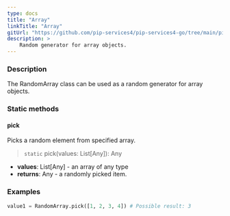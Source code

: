 ```yaml
---
type: docs
title: "Array"
linkTitle: "Array"
gitUrl: "https://github.com/pip-services4/pip-services4-go/tree/main/pip-services4-data-go/random"
description: >
    Random generator for array objects.
---
```


### Description

The RandomArray class can be used as a random generator for array objects.

### Static methods

#### pick
Picks a random element from specified array.

> `static` pick(values: List[Any]): Any

- **values**: List[Any] - an array of any type
- **returns**: Any - a randomly picked item.

### Examples

```python
value1 = RandomArray.pick([1, 2, 3, 4]) # Possible result: 3

```

